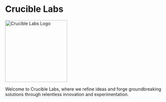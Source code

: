 # Crucible Labs

<img src="/profile/assets/logo.png/assets/logo.png" alt="Crucible Labs Logo" width="200" height="200">

Welcome to Crucible Labs, where we refine ideas and forge groundbreaking solutions through relentless innovation and experimentation.
